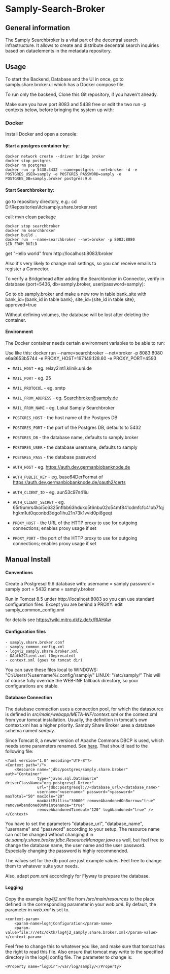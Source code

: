# Samply-Search-Broker

## General information

The Samply Searchbroker is a vital part of the decentral search infrastructure.
It allows to create and distribute decentral search inquiries based on dataelements in the metadata repository.

## Usage

To start the Backend, Database and the UI in once, go to samply.share.broker.ui which has a Docker compose file.

To run only the backend, 
Clone this Git repository, if you haven't already.

Make sure you have port 8083 and 5438 free or edit the two run -p contexts below, before bringing the system up with:

### Docker
Install Docker and open a console:

#### Start a postgres container by:
```
docker network create --driver bridge broker
docker stop postgres
docker rm postgres
docker run -p 5438:5432 --name=postgres --net=broker -d -e POSTGRES_USER=samply -e POSTGRES_PASSWORD=samply -e POSTGRES_DB=samply.broker postgres:9.6
```

#### Start Searchbroker by:

go to repository directory, e.g.: cd D:\Repositories\itc\samply.share.broker.rest

call: mvn clean package

```
docker stop searchbroker
docker rm searchbroker
docker build .
docker run  --name=searchbroker --net=broker -p 8083:8080 $ID_FROM_BUILD
```
get "Hello world" from http://localhost:8083/broker

Also it's very likely to change mail settings, so you can receive emails to register a Connector.

To verify a Bridgehead after adding the Searchbroker in Connector, verify in database (port=5436, db=samply.broker, user/password=samply):

Go to db samply.broker and make a new row in table bank_site with bank_id={bank_id in table bank}, site_id={site_id in table site}, approved=true

Without defining volumes, the database will be lost after deleting the container.

#### Environment

The Docker container needs certain environment variables to be able to run:

Use like this: docker run  --name=searchbroker --net=broker -p 8083:8080 e6a8653b5744 -e PROXY_HOST=197.149.128.60 -e PROXY_PORT=4593

* `MAIL_HOST` - eg. relay2int1.klinik.uni.de
* `MAIL_PORT` - eg. 25
* `MAIL_PROTOCO`L - eg. smtp
* `MAIL_FROM_ADDRESS` - eg. Searchbroker@samply.de
* `MAIL_FROM_NAME` - eg. Lokal Samply Searchbroker

* `POSTGRES_HOST` - the host name of the Postgres DB
* `POSTGRES_PORT` - the port of the Postgres DB, defaults to 5432
* `POSTGRES_DB` - the database name, defaults to samply.broker
* `POSTGRES_USER` - the database username, defaults to samply
* `POSTGRES_PASS` - the database password

* `AUTH_HOST` - eg. https://auth.dev.germanbiobanknode.de
* `AUTH_PUBLIC_KEY` - eg. base64DerFormat of https://auth.dev.germanbiobanknode.de/oauth2/certs
* `AUTH_CLIENT_ID` - eg. aun53c97n41iu
* `AUTH_CLIENT_SECRET` - eg. 65r9umrs4koi5c6325nflbb63hduko5t6nbu02o54mf841cdmfcfc41ob7fqjhgkm1ut0qconbd3dgo1ihu21n73k1vvid0pi8geqt

* `PROXY_HOST` - the URL of the HTTP proxy to use for outgoing connections; enables proxy usage if set
* `PROXY_PORT` - the port of the HTTP proxy to use for outgoing connections; enables proxy usage if set


## Manual Install

#### Conventions

Create a Postgresql 9.6 database with:
username = samply
password = samply
port = 5432
name = samply.broker

Run in Tomcat 8.5 under http://localhost:8083 so you can use standard configuration files.
Except you are behind a PROXY: edit samply_common_config.xml

for details see https://wiki.mitro.dkfz.de/x/RIAHAw

#### Configuration files

```
- samply.share.broker.conf
- samply_common_config.xml
- log4j2_samply.share.broker.xml
- OAuth2Client.xml (Deprecated)
- context.xml (goes to tomcat dir)
```

You can save these files local to 
WINDOWS: "C:\/Users/\%username%/\.config/\samply/\"
LINUX: "/etc/samply/"
This will of course fully override the WEB-INF fallback directory, so your configurations are stable.

#### Database Connection

The database connection uses a connection pool, for which the datasource is defined in
 _src/main/webapp/META-INF/context.xml_ or the context.xml from your tomcat installation. Usually, the definition
 in tomcat's own context.xml has a higher priority.
  Samply Share Broker uses a database schema named _samply_.

Since Tomcat 8, a newer version of Apache Commons DBCP is used, which needs some parameters renamed. 
See [here](https://tomcat.apache.org/migration-8.html#Database_Connection_Pooling). That should lead to the following 
file:

```
<?xml version="1.0" encoding="UTF-8"?>
<Context path="/">
    <Resource name="jdbc/postgres/samply.share.broker" auth="Container"
              type="javax.sql.DataSource" driverClassName="org.postgresql.Driver"
              url="jdbc:postgresql://<database_url>/<database_name>"
              username="<username>" password="<password>" maxTotal="50" maxIdle="20"
              maxWaitMillis="30000" removeAbandonedOnBorrow="true" removeAbandonedOnMaintenance="true"
              removeAbandonedTimeout="120" logAbandoned="true" />
</Context>
```

You have to set the parameters "database_url", "database_name", "username" and "password" according to
your setup. The resource name can not be changed without changing it in
 _de.samply.share.broker.jdbc.ResourceManager.java_ as well, but feel free to change the database name,
 the user name and the user password. Especially changing the password is highly recommended.
 
The values set for the db pool are just example values. Feel free to change them to whatever suits your needs. 
 
Also, adapt _pom.xml_ accordingly for Flyway to prepare the database.

#### Logging

Copy the example _log4j2.xml_ file from _/src/main/resources_ to the place defined in the corresponding
parameter in your _web.xml_. By default, the parameter in _web.xml_ is set to.

```
<context-param>
    <param-name>log4jConfiguration</param-name>
    <param-value>file:///etc/dktk/log4j2_samply.share.broker.xml</param-value>
</context-param>
```

Feel free to change this to whatever you like, and make sure that tomcat has the right to read this file. Also ensure
that tomcat may write to the specified directory in the log4j config file. The parameter to change is:

```
<Property name="logDir">/var/log/samply/</Property>
```




